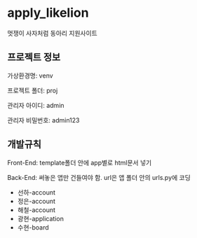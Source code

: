 # apply_likelion

멋쟁이 사자처럼 동아리 지원사이트



## 프로젝트 정보

가상환경명: venv

프로젝트 폴더: proj

관리자 아이디: admin

관리자 비밀번호: admin123



## 개발규칙

Front-End: template폴더 안에 app별로 html문서 넣기



Back-End: 써놓은 앱만 건들여야 함. url은 앱 폴더 안의 urls.py에 코딩

- 선하-account
- 정은-account
- 해철-account
- 광현-application
- 수현-board

